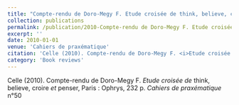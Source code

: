 ```yaml
---
title: "Compte-rendu de Doro-Megy F. Etude croisée de think, believe, croire et penser,"
collection: publications
permalink: /publication/2010-Compte-rendu de Doro-Megy F. Etude croisée de think, believe, croire et penser,
excerpt: ''
date: 2010-01-01
venue: 'Cahiers de praxématique'
citation: 'Celle (2010). Compte-rendu de Doro-Megy F. <i>Etude croisée de</i> think, believe, croire <i>et</i> penser, Paris : Ophrys, 232 p. <i>Cahiers de praxématique</i> n°50'
category: 'Book reviews'
---
```

Celle (2010). Compte-rendu de Doro-Megy F. <i>Etude croisée de</i> think, believe, croire <i>et</i> penser, Paris : Ophrys, 232 p. <i>Cahiers de praxématique</i> n°50